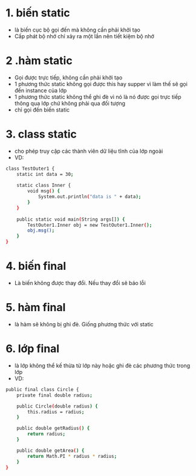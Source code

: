 # 1. biến static
- là biến cục bộ gọi đến mà không cần phải khởi tạo
- Cấp phát bộ nhớ chỉ xảy ra một lần nên tiết kiệm bộ nhớ

# 2 .hàm static
- Gọi được trực tiếp, không cần phải khởi tạo
- 1 phương thức static không gọi được this hay supper vì làm thế sẽ gọi đến instance của lớp
- 1 phương thức static không thể ghi đè vì nó là nó được gọi trực tiếp thông qua lớp chứ không phải qua đối tượng
- chỉ gọi đến biến static

# 3. class static
- cho phép truy cập các thành viên dữ liệu tĩnh của lớp ngoài
- VD:
```sh
class TestOuter1 {
    static int data = 30;
 
    static class Inner {
        void msg() {
            System.out.println("data is " + data);
        }
    }
 
    public static void main(String args[]) {
        TestOuter1.Inner obj = new TestOuter1.Inner();
        obj.msg();
    }
}
```

# 4. biến final
- Là biến không được thay đổi. Nếu thay đổi sẽ báo lỗi

# 5. hàm final
- là hàm sẽ không bị ghi đè. Giống phương thức với static

# 6. lớp final
- là lớp không thể kế thừa từ lớp này hoặc ghi đè các phương thức trong lớp
- VD:
```sh
public final class Circle {
    private final double radius;

    public Circle(double radius) {
        this.radius = radius;
    }

    public double getRadius() {
        return radius;
    }

    public double getArea() {
        return Math.PI * radius * radius;
    }
}
```
